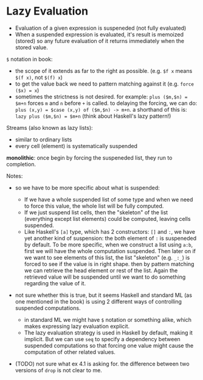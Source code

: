 # Lazy Evaluation

- Evaluation of a given expression is suspeneded (not fully evaluated)
- When a suspended expression is evaluated, it's result is memoized (stored) so
  any future evaluation of it returns immediately when the stored value.

`$` notation in book:

- the scope of it extends as far to the right as possible. (e.g. `$f x` means `$(f x)`, not `$(f) x`)
- to get the value back we need to pattern matching against it (e.g. `force ($x) = x`)
- sometimes the strictness is not desired. for example: `plus ($m,$n) = $m+n` forces `m` and `n` before `+` is called.
  to delaying the forcing, we can do: `plus (x,y) = $case (x,y) of ($m,$n) -> m+n`.
  a shorthand of this is: `lazy plus ($m,$n) = $m+n` (think about Haskell's lazy pattern!)

Streams (also known as lazy lists):

- similar to ordinary lists
- every cell (element) is systematically suspended

**monolithic**: once begin by forcing the suspeneded list, they run to completion.

Notes:

- so we have to be more specific about what is suspended:

    - If we have a whole suspended list of some type and when we need to force this value,
      the whole list will be fully computed.
    - If we just suspend list cells, then the "skeleton" of the list (everything except list
      elements) could be computed, leaving cells suspended.
    - Like Haskell's `[a]` type, which has 2 constructors: `[]` and `:`, we have yet another
      kind of suspension: the both element of `:` is suspeneded by default.
      To be more specific, when we construct a list using `a:b`, first we will have the whole
      computation suspended. Then later on if we want to see elements of this list, the list
      "skeleton" (e.g. `_:_`) is forced to see if the value is in right shape. then by pattern
      matching we can retrieve the head element or rest of the list. Again the retrieved value
      will be suspended until we want to do something regarding the value of it.

- not sure whether this is true, but it seems Haskell and standard ML (as one mentioned in the book)
  is using 2 different ways of controlling suspended computations.

    - in standard ML we might have `$` notation or something alike, which makes expressing lazy evaluation explicit.
    - The lazy evaluation strategy is used in Haskell by default, making it implicit. But we can use `seq` to specify
      a dependency between suspended computations so that forcing one value might cause the computation of other related
      values.

- (TODO) not sure what ex 4.1 is asking for. the difference between two versions of `drop` is not clear to me.
